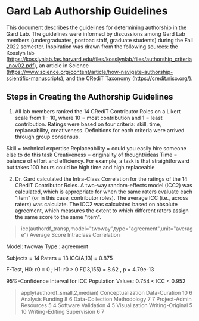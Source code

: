# Gard Lab Authorship Guidelines

This document describes the guidelines for determining authorship in the Gard Lab. The guidelines were informed by discussions among Gard Lab members (undergraduates, postbac staff, graduate students) during the Fall 2022 semester. Inspiration was drawn from the following sources: the Kosslyn lab (https://kosslynlab.fas.harvard.edu/files/kosslynlab/files/authorship_criteria_nov02.pdf), an article in Science (https://www.science.org/content/article/how-navigate-authorship-scientific-manuscripts), and the CRediT Taxonomy (https://credit.niso.org/). 

## Steps in Creating the Authorship Guidelines

1. All lab members ranked the 14 CRediT Contributor Roles on a Likert scale from 1 - 10, where 10 = most contribution and 1 = least contribution. Ratings were based on four criteria: skill, time, replaceability, creativeness. Definitions for each criteria were arrived through group consensus.

Skill = technical expertise
Replaceability = could you easily hire someone else to do this task
Creativeness = originality of thought/ideas
Time = balance of effort and efficiency. For example, a task is that straightforward but takes 100 hours could be high time and high replaceable

2. Dr. Gard calculated the Intra-Class Correlation for the ratings of the 14 CRediT Contributor Roles. A two-way random-effects model (ICC2) was calculated, which is appropriate for when the same raters evaluate each "item" (or in this case, contributor roles). The average ICC (i.e., across raters) was calculate. The ICC2 was calculated based on absolute agreement, which measures the extent to which different raters assign the same score to the same "item". 

> icc(authordf_transp,model="twoway",type="agreement",unit="average")
 Average Score Intraclass Correlation

   Model: twoway 
   Type : agreement 

   Subjects = 14 
     Raters = 13 
  ICC(A,13) = 0.875

 F-Test, H0: r0 = 0 ; H1: r0 > 0 
  F(13,155) = 8.62 , p = 4.79e-13 

 95%-Confidence Interval for ICC Population Values:
  0.754 < ICC < 0.952

> apply(authordf_small,2,median)
Conceptualization     Data-Curation 
               10                 6 
         Analysis           Funding 
                8                 6 
  Data-Collection       Methodology 
                7                 7 
    Project-Admin         Resources 
                5                 4 
         Software        Validation 
                4                 5 
    Visualization  Writing-Original 
                5                10 
  Writing-Editing       Supervision 
                6                 7 



